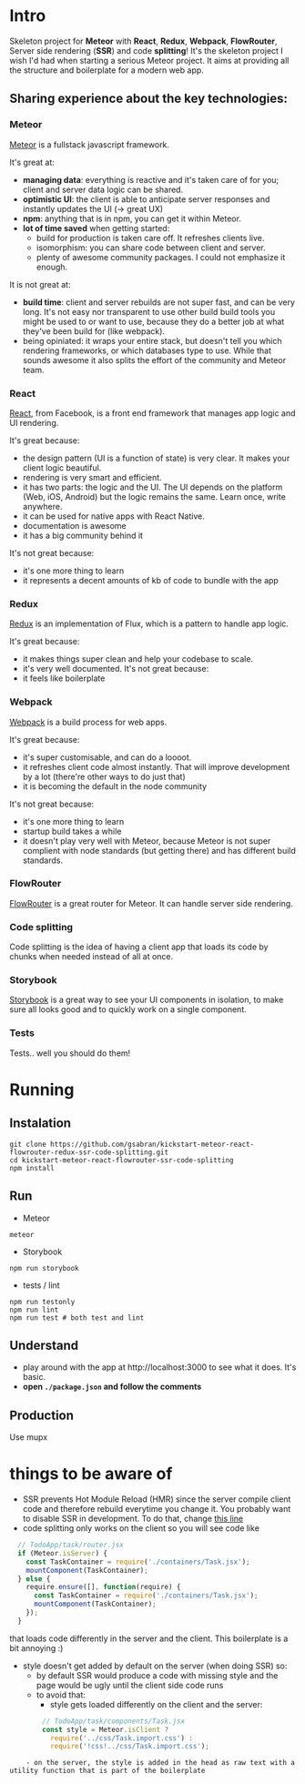 # Intro

Skeleton project for **Meteor** with **React**, **Redux**, **Webpack**, **FlowRouter**, Server side rendering (**SSR**) and code **splitting**!
It's the skeleton project I wish I'd had when starting a serious Meteor project. It aims at providing all the structure and boilerplate for a modern web app.

## Sharing experience about the key technologies:
### Meteor
[Meteor](https://docs.meteor.com) is a fullstack javascript framework.

It's great at:
- **managing data**: everything is reactive and it's taken care of for you; client and server data logic can be shared.
- **optimistic UI**: the client is able to anticipate server responses and instantly updates the UI (-> great UX)
- **npm**: anything that is in npm, you can get it within Meteor.
- **lot of time saved** when getting started:
  - build for production is taken care off. It refreshes clients live.
  - isomorphism: you can share code between client and server.
  - plenty of awesome community packages. I could not emphasize it enough.

It is not great at:
- **build time**: client and server rebuilds are not super fast, and can be very long. It's not easy nor transparent to use other build build tools you might be used to or want to use, because they do a better job at what they've been build for (like webpack).
- being opiniated: it wraps your entire stack, but doesn't tell you which rendering frameworks, or which databases type to use. While that sounds awesome it also splits the effort of the community and Meteor team.

### React
[React](https://facebook.github.io/react/), from Facebook, is a front end framework that manages app logic and UI rendering.

It's great because:
- the design pattern (UI is a function of state) is very clear. It makes your client logic beautiful.
- rendering is very smart and efficient.
- it has two parts: the logic and the UI. The UI depends on the platform (Web, iOS, Android) but the logic remains the same. Learn once, write anywhere.
- it can be used for native apps with React Native.
- documentation is awesome
- it has a big community behind it

It's not great because:
- it's one more thing to learn
- it represents a decent amounts of kb of code to bundle with the app

### Redux
[Redux](https://github.com/reactjs/redux) is an implementation of Flux, which is a pattern to handle app logic.

It's great because:
- it makes things super clean and help your codebase to scale.
- it's very well documented.
It's not great because:
- it feels like boilerplate

### Webpack
[Webpack](https://webpack.github.io/) is a build process for web apps.

It's great because:
- it's super customisable, and can do a loooot.
- it refreshes client code almost instantly. That will improve development by a lot (there're other ways to do just that)
- it is becoming the default in the node community

It's not great because:
- it's one more thing to learn
- startup build takes a while
- it doesn't play very well with Meteor, because Meteor is not super complient with node standards (but getting there) and has different build standards.

### FlowRouter
[FlowRouter](https://github.com/kadirahq/flow-router/tree/ssr) is a great router for Meteor. It can handle server side rendering.

### Code splitting
Code splitting is the idea of having a client app that loads its code by chunks when needed instead of all at once.

### Storybook
[Storybook](https://github.com/kadirahq/react-storybook) is a great way to see your UI components in isolation, to make sure all looks good and to quickly work on a single component.

### Tests
Tests.. well you should do them!

# Running
## Instalation
```shell
git clone https://github.com/gsabran/kickstart-meteor-react-flowrouter-redux-ssr-code-splitting.git
cd kickstart-meteor-react-flowrouter-ssr-code-splitting
npm install
```

## Run
- Meteor
```shell
meteor
```
- Storybook
```shell
npm run storybook
```
- tests / lint
```shell
npm run testonly
npm run lint
npm run test # both test and lint
```

## Understand
- play around with the app at http://localhost:3000 to see what it does. It's basic.
- **open `./package.json` and follow the comments**

## Production
Use mupx

# things to be aware of
- SSR prevents Hot Module Reload (HMR) since the server compile client code and therefore rebuild everytime you change it. You probably want to disable SSR in development. To do that, change [this line](https://github.com/gsabran/kickstart-meteor-react-flowrouter-SSR-codeSplit/blob/master/src/TodoApp/server/index.js#L28)
- code splitting only works on the client so you will see code like
```js
  // TodoApp/task/router.jsx
  if (Meteor.isServer) {
    const TaskContainer = require('./containers/Task.jsx');
    mountComponent(TaskContainer);
  } else {
    require.ensure([], function(require) {
      const TaskContainer = require('./containers/Task.jsx');
      mountComponent(TaskContainer);
    });
  }
  ```
  that loads code differently in the server and the client. This boilerplate is a bit annoying :)
- style doesn't get added by default on the server (when doing SSR) so:
    - by default SSR would produce a code with missing style and the page would be ugly until the client side code runs
    - to avoid that:
        - style gets loaded differently on the client and the server:
```js
        // TodoApp/task/components/Task.jsx
        const style = Meteor.isClient ?
          require('../css/Task.import.css') :
          require('!css!../css/Task.import.css');
```
        - on the server, the style is added in the head as raw text with a utility function that is part of the boilerplate
